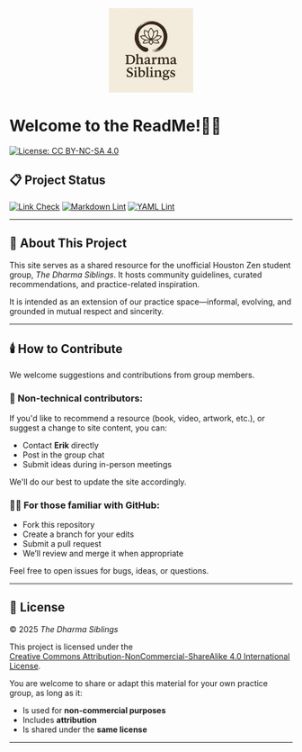 <!-- markdownlint-disable-file MD041 -->

<p align="center">
  <img src="assets/images/dharmaSiblings.png" alt="Dharma Siblings Logo" width="150"/>
</p>

# Welcome to the ReadMe!👨‍💻

[![License: CC BY-NC-SA 4.0](https://img.shields.io/badge/License-CC%20BY--NC--SA%204.0-lightgrey.svg)](https://creativecommons.org/licenses/by-nc-sa/4.0/)

## 📋 Project Status

[![Link Check](https://github.com/hittegit/Dharma-Siblings/actions/workflows/check-links.yml/badge.svg)](https://github.com/hittegit/Dharma-Siblings/actions/workflows/check-links.yml)
[![Markdown Lint](https://github.com/hittegit/Dharma-Siblings/actions/workflows/lint-markdown.yml/badge.svg)](https://github.com/hittegit/Dharma-Siblings/actions/workflows/lint-markdown.yml)
[![YAML Lint](https://github.com/hittegit/Dharma-Siblings/actions/workflows/yamllint.yml/badge.svg)](https://github.com/hittegit/Dharma-Siblings/actions/workflows/yamllint.yml)

---

## 🧭 About This Project

This site serves as a shared resource for the unofficial Houston Zen student group, _The Dharma Siblings_. It hosts community guidelines, curated recommendations, and practice-related inspiration.

It is intended as an extension of our practice space—informal, evolving, and grounded in mutual respect and sincerity.

---

## 🕯️ How to Contribute

We welcome suggestions and contributions from group members.

### 🧶 Non-technical contributors:
If you'd like to recommend a resource (book, video, artwork, etc.), or suggest a change to site content, you can:
- Contact **Erik** directly
- Post in the group chat
- Submit ideas during in-person meetings

We'll do our best to update the site accordingly.

### 👨‍💻 For those familiar with GitHub:
- Fork this repository
- Create a branch for your edits
- Submit a pull request
- We’ll review and merge it when appropriate

Feel free to open issues for bugs, ideas, or questions.

---

## 📄 License

© 2025 _The Dharma Siblings_

This project is licensed under the  
[Creative Commons Attribution-NonCommercial-ShareAlike 4.0 International License](https://creativecommons.org/licenses/by-nc-sa/4.0/).

You are welcome to share or adapt this material for your own practice group, as long as it:
- Is used for **non-commercial purposes**
- Includes **attribution**
- Is shared under the **same license**

---

